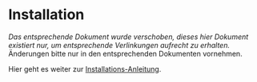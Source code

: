 # Installation
*Das entsprechende Dokument wurde verschoben, dieses hier Dokument existiert nur, um entsprechende Verlinkungen aufrecht zu erhalten.*    
Änderungen bitte nur in den entsprechenden Dokumenten vornehmen.

Hier geht es weiter zur [Installations-Anleitung](./docs/Installation.md).

